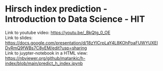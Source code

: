 # Hirsch index prediction - Introduction to Data Science - HIT

Link to youtube video: https://youtu.be/_BkQtg_0_OE  
Link to slides: https://docs.google.com/presentation/d/18zYlCrpLaY4L8KOhPoaFUWYUXElDvRmQ9fWBs7C8yEM/edit?usp=sharing  
Link to juypter-notebook in a HTML view: https://nbviewer.org/github/matankic/h-index/blob/main/predict_h_index.ipynb
